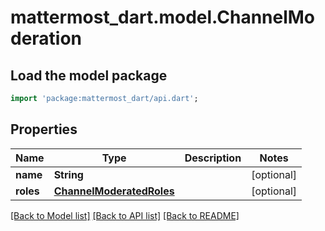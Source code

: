 # mattermost_dart.model.ChannelModeration

## Load the model package
```dart
import 'package:mattermost_dart/api.dart';
```

## Properties
Name | Type | Description | Notes
------------ | ------------- | ------------- | -------------
**name** | **String** |  | [optional] 
**roles** | [**ChannelModeratedRoles**](ChannelModeratedRoles.md) |  | [optional] 

[[Back to Model list]](../README.md#documentation-for-models) [[Back to API list]](../README.md#documentation-for-api-endpoints) [[Back to README]](../README.md)


